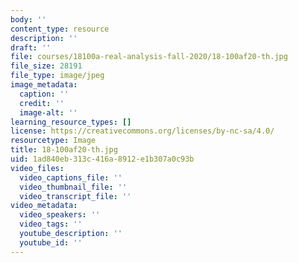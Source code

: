 ```yaml
---
body: ''
content_type: resource
description: ''
draft: ''
file: courses/18100a-real-analysis-fall-2020/18-100af20-th.jpg
file_size: 28191
file_type: image/jpeg
image_metadata:
  caption: ''
  credit: ''
  image-alt: ''
learning_resource_types: []
license: https://creativecommons.org/licenses/by-nc-sa/4.0/
resourcetype: Image
title: 18-100af20-th.jpg
uid: 1ad840eb-313c-416a-8912-e1b307a0c93b
video_files:
  video_captions_file: ''
  video_thumbnail_file: ''
  video_transcript_file: ''
video_metadata:
  video_speakers: ''
  video_tags: ''
  youtube_description: ''
  youtube_id: ''
---
```


